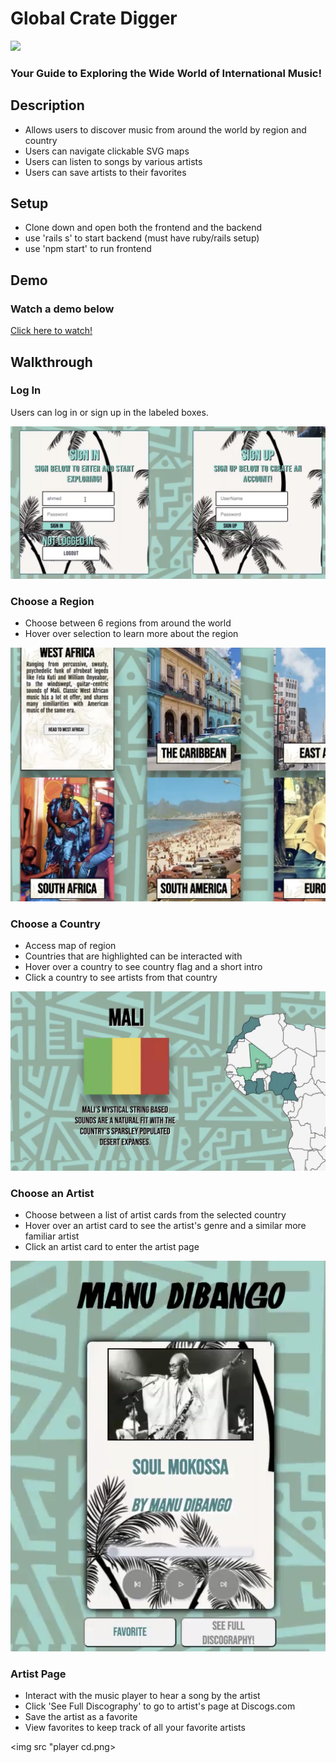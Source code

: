 # Global Crate Digger
<img src='https://i.imgur.com/cM1kz2U.png'>

### Your Guide to Exploring the Wide World of International Music!

## Description
* Allows users to discover music from around the world by region and country
* Users can navigate clickable SVG maps
* Users can listen to songs by various artists
* Users can save artists to their favorites


## Setup
* Clone down and open both the frontend and the backend
* use 'rails s' to start backend (must have ruby/rails setup)
* use 'npm start' to run frontend

## Demo

### Watch a demo below

<a href="https://streamable.com/1i7kra?fbclid=IwAR1OWzcx_OeybHk1cphMeJSrOUKkPsR8zbuszTjS4TqYiI8brc5ADFpqkKU">Click here to watch!</a>


## Walkthrough

### Log In

Users can log in or sign up in the labeled boxes.

<img src="login cd.png">

### Choose a Region

* Choose between 6 regions from around the world
* Hover over selection to learn more about the region

<img src="regions cd.png">

### Choose a Country

* Access map of region
* Countries that are highlighted can be interacted with
* Hover over a country to see country flag and a short intro
* Click a country to see artists from that country

<img src="region map cd.png">

### Choose an Artist

* Choose between a list of artist cards from the selected country
* Hover over an artist card to see the artist's genre and a similar more familiar artist
* Click an artist card to enter the artist page

<img src="player cd.png">

### Artist Page 

* Interact with the music player to hear a song by the artist
* Click 'See Full Discography' to go to artist's page at Discogs.com
* Save the artist as a favorite
* View favorites to keep track of all your favorite artists

<img src "player cd.png>



